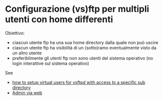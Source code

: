 # Configurazione (vs)ftp per multipli utenti con home differenti

Obiettivo:
* ciascun utente ftp ha una sua home directory dalla quale non può uscire
* ciascun utente ftp ha visibilità di un (sotto)ramo eventualmente visto da un altro utente
* preferibilmente gli utenti ftp non sono utenti del sistema operativo (no login interattive sul sistema operativo)


See
* [how to setup virtual users for vsftpd with access to a specific sub directory](http://askubuntu.com/questions/575523/how-to-setup-virtual-users-for-vsftpd-with-access-to-a-specific-sub-directory)
* [Admin via web](https://github.com/Tvel/VsftpdWeb)
